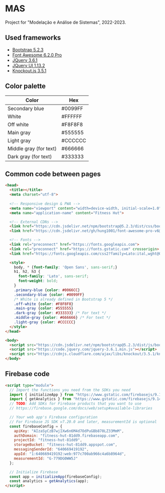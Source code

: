 # MAS
Project for "Modelação e Análise de Sistemas", 2022-2023.

## Used frameworks
- [Bootstrap 5.2.3](https://getbootstrap.com/docs/5.2/getting-started/introduction/)
- [Font Awesome 6.2.0 Pro](https://fa-v6.hung1001.com/)
- [JQuery 3.6.1](https://jquery.com/)
- [JQuery UI 1.13.2](https://jquery.com/)
- [Knockout.js 3.5.1](https://knockoutjs.com/)

## Color palette
Color                  | Hex
-----------------------|--------
Secondary blue         | #0099FF
White                  | #FFFFFF
Off white              | #F8F8F8
Main gray              | #555555
Light gray             | #CCCCCC
Middle gray (for text) | #666666
Dark gray (for text)   | #333333

## Common code between pages
```html
<head>
  <title></title>
  <meta charset="utf-8">
  
  <!-- Responsive design & PWA -->
  <meta name="viewport" content="width=device-width, initial-scale=1.0">
  <meta name="application-name" content="Fitness Hut">

  <!-- External CDNs -->
  <link href="https://cdn.jsdelivr.net/npm/bootstrap@5.2.3/dist/css/bootstrap.min.css" rel="stylesheet" />
  <link href="https://cdn.jsdelivr.net/gh/hung1001/font-awesome-pro-v6@44659d9/css/all.min.css" rel="stylesheet" />

  <!-- Fonts -->
  <link rel="preconnect" href="https://fonts.googleapis.com">
  <link rel="preconnect" href="https://fonts.gstatic.com" crossorigin>
  <link href="https://fonts.googleapis.com/css2?family=Lato:ital,wght@0,400;0,700;1,400;1,700&family=Open+Sans:wght@300;400;500;600;700&display=swap" rel="stylesheet">

  <style>
    body, * {font-family: 'Open Sans', sans-serif;}
    h1, h2, h3 {
      font-family: 'Lato', sans-serif;
      font-weight: bold;
    }
    .primary-blue {color: #0066CC}
    .secondary-blue {color: #0099FF}
    /* White is already defined in Bootstrap 5 */
    .off-white {color: #F8F8F8}
    .main-gray {color: #555555}
    .dark-gray {color: #333333} /* For text */
    .middle-gray {color: #666666} /* For text */
    .light-gray {color: #CCCCCC}
  </style>
</head>

<body>
  <script src="https://cdn.jsdelivr.net/npm/bootstrap@5.2.3/dist/js/bootstrap.min.js"></script>
  <script src="https://code.jquery.com/jquery-3.6.1.min.js"></script>
  <script src="https://cdnjs.cloudflare.com/ajax/libs/knockout/3.5.1/knockout-latest.js"></script>
</body>
```

## Firebase code
```html
<script type="module">
  // Import the functions you need from the SDKs you need
  import { initializeApp } from "https://www.gstatic.com/firebasejs/9.14.0/firebase-app.js";
  import { getAnalytics } from "https://www.gstatic.com/firebasejs/9.14.0/firebase-analytics.js";
  // TODO: Add SDKs for Firebase products that you want to use
  // https://firebase.google.com/docs/web/setup#available-libraries

  // Your web app's Firebase configuration
  // For Firebase JS SDK v7.20.0 and later, measurementId is optional
  const firebaseConfig = {
    apiKey: "AIzaSyCzB7wjIXw6n6M4d7OdPuGBb870LZ33MmM",
    authDomain: "fitness-hut-81dd9.firebaseapp.com",
    projectId: "fitness-hut-81dd9",
    storageBucket: "fitness-hut-81dd9.appspot.com",
    messagingSenderId: "640669419192",
    appId: "1:640669419192:web:977c700ab966c4a6b8964d",
    measurementId: "G-779DG0WW5J"
  };

  // Initialize Firebase
  const app = initializeApp(firebaseConfig);
  const analytics = getAnalytics(app);
</script>
```